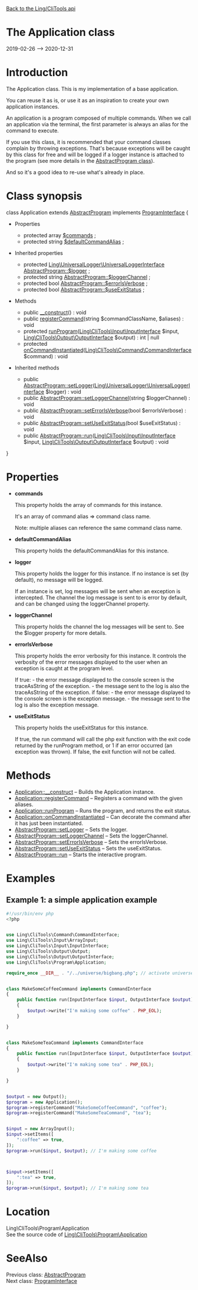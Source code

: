 [Back to the Ling/CliTools api](https://github.com/lingtalfi/CliTools/blob/master/doc/api/Ling/CliTools.md)



The Application class
================
2019-02-26 --> 2020-12-31






Introduction
============

The Application class.
This is my implementation of a base application.

You can reuse it as is, or use it as an inspiration to create your own application instances.

An application is a program composed of multiple commands.
When we call an application via the terminal, the first parameter is always an alias for the command to execute.

If you use this class, it is recommended that your command classes complain by throwing exceptions.
That's because exceptions will be caught by this class for free and will be logged if a logger instance
is attached to the program (see more details in the [AbstractProgram class](https://github.com/lingtalfi/CliTools/blob/master/doc/api/Ling/CliTools/Program/AbstractProgram.md)).

And so it's a good idea to re-use what's already in place.



Class synopsis
==============


class <span class="pl-k">Application</span> extends [AbstractProgram](https://github.com/lingtalfi/CliTools/blob/master/doc/api/Ling/CliTools/Program/AbstractProgram.md) implements [ProgramInterface](https://github.com/lingtalfi/CliTools/blob/master/doc/api/Ling/CliTools/Program/ProgramInterface.md) {

- Properties
    - protected array [$commands](#property-commands) ;
    - protected string [$defaultCommandAlias](#property-defaultCommandAlias) ;

- Inherited properties
    - protected [Ling\UniversalLogger\UniversalLoggerInterface](https://github.com/lingtalfi/UniversalLogger) [AbstractProgram::$logger](#property-logger) ;
    - protected string [AbstractProgram::$loggerChannel](#property-loggerChannel) ;
    - protected bool [AbstractProgram::$errorIsVerbose](#property-errorIsVerbose) ;
    - protected bool [AbstractProgram::$useExitStatus](#property-useExitStatus) ;

- Methods
    - public [__construct](https://github.com/lingtalfi/CliTools/blob/master/doc/api/Ling/CliTools/Program/Application/__construct.md)() : void
    - public [registerCommand](https://github.com/lingtalfi/CliTools/blob/master/doc/api/Ling/CliTools/Program/Application/registerCommand.md)(string $commandClassName, $aliases) : void
    - protected [runProgram](https://github.com/lingtalfi/CliTools/blob/master/doc/api/Ling/CliTools/Program/Application/runProgram.md)([Ling\CliTools\Input\InputInterface](https://github.com/lingtalfi/CliTools/blob/master/doc/api/Ling/CliTools/Input/InputInterface.md) $input, [Ling\CliTools\Output\OutputInterface](https://github.com/lingtalfi/CliTools/blob/master/doc/api/Ling/CliTools/Output/OutputInterface.md) $output) : int | null
    - protected [onCommandInstantiated](https://github.com/lingtalfi/CliTools/blob/master/doc/api/Ling/CliTools/Program/Application/onCommandInstantiated.md)([Ling\CliTools\Command\CommandInterface](https://github.com/lingtalfi/CliTools/blob/master/doc/api/Ling/CliTools/Command/CommandInterface.md) $command) : void

- Inherited methods
    - public [AbstractProgram::setLogger](https://github.com/lingtalfi/CliTools/blob/master/doc/api/Ling/CliTools/Program/AbstractProgram/setLogger.md)([Ling\UniversalLogger\UniversalLoggerInterface](https://github.com/lingtalfi/UniversalLogger) $logger) : void
    - public [AbstractProgram::setLoggerChannel](https://github.com/lingtalfi/CliTools/blob/master/doc/api/Ling/CliTools/Program/AbstractProgram/setLoggerChannel.md)(string $loggerChannel) : void
    - public [AbstractProgram::setErrorIsVerbose](https://github.com/lingtalfi/CliTools/blob/master/doc/api/Ling/CliTools/Program/AbstractProgram/setErrorIsVerbose.md)(bool $errorIsVerbose) : void
    - public [AbstractProgram::setUseExitStatus](https://github.com/lingtalfi/CliTools/blob/master/doc/api/Ling/CliTools/Program/AbstractProgram/setUseExitStatus.md)(bool $useExitStatus) : void
    - public [AbstractProgram::run](https://github.com/lingtalfi/CliTools/blob/master/doc/api/Ling/CliTools/Program/AbstractProgram/run.md)([Ling\CliTools\Input\InputInterface](https://github.com/lingtalfi/CliTools/blob/master/doc/api/Ling/CliTools/Input/InputInterface.md) $input, [Ling\CliTools\Output\OutputInterface](https://github.com/lingtalfi/CliTools/blob/master/doc/api/Ling/CliTools/Output/OutputInterface.md) $output) : void

}




Properties
=============

- <span id="property-commands"><b>commands</b></span>

    This property holds the array of commands for this instance.
    
    It's an array of command alias => command class name.
    
    Note: multiple aliases can reference the same command class name.
    
    

- <span id="property-defaultCommandAlias"><b>defaultCommandAlias</b></span>

    This property holds the defaultCommandAlias for this instance.
    
    

- <span id="property-logger"><b>logger</b></span>

    This property holds the logger for this instance.
    If no instance is set (by default), no message will be logged.
    
    If an instance is set, log messages will be sent when an exception is intercepted.
    The channel the log message is sent to is error by default, and can be changed using the loggerChannel property.
    
    

- <span id="property-loggerChannel"><b>loggerChannel</b></span>

    This property holds the channel the log messages will be sent to.
    See the $logger property for more details.
    
    

- <span id="property-errorIsVerbose"><b>errorIsVerbose</b></span>

    This property holds the error verbosity for this instance.
    It controls the verbosity of the error messages displayed to the user when an exception is caught at the program
    level.
    
    
    If true:
         - the error message displayed to the console screen is the traceAsString of the exception.
         - the message sent to the log is also the traceAsString of the exception.
    if false:
         - the error message displayed to the console screen is the exception message.
         - the message sent to the log is also the exception message.
    
    

- <span id="property-useExitStatus"><b>useExitStatus</b></span>

    This property holds the useExitStatus for this instance.
    
    If true, the run command will call the php exit function with the exit code returned by the runProgram method,
    or 1 if an error occurred (an exception was thrown).
    If false, the exit function will not be called.
    
    



Methods
==============

- [Application::__construct](https://github.com/lingtalfi/CliTools/blob/master/doc/api/Ling/CliTools/Program/Application/__construct.md) &ndash; Builds the Application instance.
- [Application::registerCommand](https://github.com/lingtalfi/CliTools/blob/master/doc/api/Ling/CliTools/Program/Application/registerCommand.md) &ndash; Registers a command with the given aliases.
- [Application::runProgram](https://github.com/lingtalfi/CliTools/blob/master/doc/api/Ling/CliTools/Program/Application/runProgram.md) &ndash; Runs the program, and returns the exit status.
- [Application::onCommandInstantiated](https://github.com/lingtalfi/CliTools/blob/master/doc/api/Ling/CliTools/Program/Application/onCommandInstantiated.md) &ndash; Can decorate the command after it has just been instantiated.
- [AbstractProgram::setLogger](https://github.com/lingtalfi/CliTools/blob/master/doc/api/Ling/CliTools/Program/AbstractProgram/setLogger.md) &ndash; Sets the logger.
- [AbstractProgram::setLoggerChannel](https://github.com/lingtalfi/CliTools/blob/master/doc/api/Ling/CliTools/Program/AbstractProgram/setLoggerChannel.md) &ndash; Sets the loggerChannel.
- [AbstractProgram::setErrorIsVerbose](https://github.com/lingtalfi/CliTools/blob/master/doc/api/Ling/CliTools/Program/AbstractProgram/setErrorIsVerbose.md) &ndash; Sets the errorIsVerbose.
- [AbstractProgram::setUseExitStatus](https://github.com/lingtalfi/CliTools/blob/master/doc/api/Ling/CliTools/Program/AbstractProgram/setUseExitStatus.md) &ndash; Sets the useExitStatus.
- [AbstractProgram::run](https://github.com/lingtalfi/CliTools/blob/master/doc/api/Ling/CliTools/Program/AbstractProgram/run.md) &ndash; Starts the interactive program.


Examples
==========

Example 1: a simple application example
-------------------


```php
#!/usr/bin/env php
<?php


use Ling\CliTools\Command\CommandInterface;
use Ling\CliTools\Input\ArrayInput;
use Ling\CliTools\Input\InputInterface;
use Ling\CliTools\Output\Output;
use Ling\CliTools\Output\OutputInterface;
use Ling\CliTools\Program\Application;

require_once __DIR__ . "/../universe/bigbang.php"; // activate universe


class MakeSomeCoffeeCommand implements CommandInterface
{
    public function run(InputInterface $input, OutputInterface $output)
    {
        $output->write("I'm making some coffee" . PHP_EOL);
    }

}


class MakeSomeTeaCommand implements CommandInterface
{
    public function run(InputInterface $input, OutputInterface $output)
    {
        $output->write("I'm making some tea" . PHP_EOL);
    }

}


$output = new Output();
$program = new Application();
$program->registerCommand("MakeSomeCoffeeCommand", "coffee");
$program->registerCommand("MakeSomeTeaCommand", "tea");


$input = new ArrayInput();
$input->setItems([
    ":coffee" => true,
]);
$program->run($input, $output); // I'm making some coffee



$input->setItems([
    ":tea" => true,
]);
$program->run($input, $output); // I'm making some tea

```


Location
=============
Ling\CliTools\Program\Application<br>
See the source code of [Ling\CliTools\Program\Application](https://github.com/lingtalfi/CliTools/blob/master/Program/Application.php)



SeeAlso
==============
Previous class: [AbstractProgram](https://github.com/lingtalfi/CliTools/blob/master/doc/api/Ling/CliTools/Program/AbstractProgram.md)<br>Next class: [ProgramInterface](https://github.com/lingtalfi/CliTools/blob/master/doc/api/Ling/CliTools/Program/ProgramInterface.md)<br>

